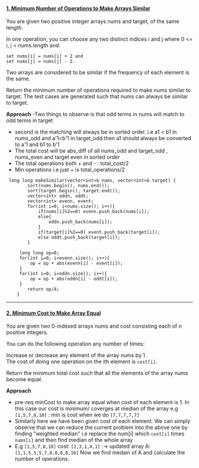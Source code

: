 #### [1. Minimum Number of Operations to Make Arrays Similar](https://leetcode.com/contest/weekly-contest-316/problems/minimum-number-of-operations-to-make-arrays-similar/)  
You are given two positive integer arrays nums and target, of the same length.  

In one operation, you can choose any two distinct indices i and j where 0 <= i, j < nums.length and:  
```
set nums[i] = nums[i] + 2 and  
set nums[j] = nums[j] - 2.  
```
Two arrays are considered to be similar if the frequency of each element is the same.  

Return the minimum number of operations required to make nums similar to target. The test cases are generated such that nums can always be similar to target.  

**Approach**
 -Two  things to observe is that odd terms in nums will match to odd terms in target
 - second is the matching will always be in sorted order. i.e a1 < b1 in nums_odd and a'1<b'1 in target_odd then a1 should always be converted to a'1 and b1 to b'1
 - The total cost will be abs_diff of all nums_odd and target_odd , nums_even and target even in sorted order
 - The total operations both + and - : total_cost/2
 - Min operations i.e just + is total_operations/2

```
 long long makeSimilar(vector<int>& nums, vector<int>& target) {
        sort(nums.begin(), nums.end());
        sort(target.begin(), target.end());
        vector<int> oddn, oddt;
        vector<int> evenn, event;
        for(int i=0; i<nums.size(); i++){
            if(nums[i]%2==0) evenn.push_back(nums[i]);
            else{
                oddn.push_back(nums[i]);
            }
            if(target[i]%2==0) event.push_back(target[i]);
            else oddt.push_back(target[i]);
        }
        
     long long op=0;
     for(int i=0; i<evenn.size(); i++){
         op = op + abs(evenn[i] - event[i]);
     }
     for(int i=0; i<oddn.size(); i++){
         op = op + abs(oddn[i] - oddt[i]);
     }
        return op/4;
    }
```
---


#### [2. Minimum Cost to Make Array Equal](https://leetcode.com/problems/minimum-cost-to-make-array-equal/description/)  
You are given two 0-indexed arrays nums and cost consisting each of n positive integers.  

You can do the following operation any number of times:  

Increase or decrease any element of the array nums by 1.  
The cost of doing one operation on the ith element is `cost[i]`.  

Return the minimum total cost such that all the elements of the array nums become equal.  

**Approach** 
- pre-req minCost to make array equal when cost of each element is 1. In this case our cost is minimum/ coverges at median of the array e.g `[1,5,7,8,10]` : min is cost when we do `[7,7,7,7,7]`
- Similarly here we have been given cost of each element. We can simply observe that we can reduce the current problem into the above one by finding "weighted median" i.e replace the num[i] which `cost[i]` times `nums[i]` and then find median of the whole array
- E.g `[1,5,7,8,10]` cost: `[2,3,1,4,1]` :-> updated array A: `[1,1,5,5,5,7,8,8,8,8,10]` Now we find medain of A and calculate the number of operations.

